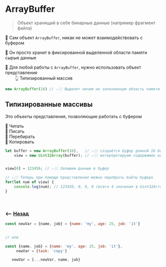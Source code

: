 # ArrayBuffer
> Объект хранящий в себе бинарные данные (например фрагмент файла)

🎯 Сам объект `ArrayBuffer`, никак не может взаимодействовать с буфером  

🎯 Он просто хранит в фиксированной выделенной области памяти сырые данные  

🎯 Для любой работы с `ArrayBuffer`, нужно использовать объект представления  
&emsp;&emsp; 👆 Типизированный массив

```javascript
new ArrayBuffer(16) // 👉🏼 Выделит ничем не заполненную область памяти в 16 байтов
```

## Типизированные массивы

Это объекты представления, позволяющие работать с буфером  

🎯 Читать  
🎯 Писать  
🎯 Перебирать  
🎯 Копировать  

```javascript
let buffer = new ArrayBuffer(16),   // 👉🏼 создаётся буфер длиной 16 байт
    view = new Uint32Array(buffer); // 👉🏼 интерпретируем содержимое как последовательность 32-битных целых чисел


view[0] = 123456; // 👉🏼 Запишем данные в буфер

// 👉🏼 Теперь при помощи представления можно перебрать байты буфера
for(let num of view) {
    console.log(num); // 123456, 0, 0, 0 (всего 4 значения в Uint32Array)
}
```

<br>

### ⟵ **<a href="../../readme.md">Назад</a>**

 ```javascript
const newVar = {name, job} = {name: 'my', age: 25, job: 'it'}
      

// или

const {name, job} = {name: 'my', age: 25, job: 'it'},
      newVar = {task: 'copy'}

    newVar = {...newVar, name, job}

```